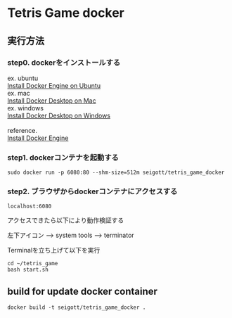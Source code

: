 # Tetris Game docker

## 実行方法

### step0. dockerをインストールする

ex. ubuntu <br>
[Install Docker Engine on Ubuntu](https://docs.docker.com/engine/install/ubuntu) <br>
ex. mac <br>
[Install Docker Desktop on Mac](https://docs.docker.com/docker-for-mac/install/) <br>
ex. windows <br>
[Install Docker Desktop on Windows](https://docs.docker.com/docker-for-windows/install/) <br>
<br>
reference. <br>
[Install Docker Engine](https://docs.docker.com/engine/install/) <br>

### step1. dockerコンテナを起動する

```
sudo docker run -p 6080:80 --shm-size=512m seigott/tetris_game_docker
```

### step2. ブラウザからdockerコンテナにアクセスする

```
localhost:6080
```

アクセスできたら以下により動作検証する

左下アイコン --> system tools --> terminator

Terminalを立ち上げて以下を実行

```
cd ~/tetris_game
bash start.sh
```

## build for update docker container

```
docker build -t seigott/tetris_game_docker .
```
